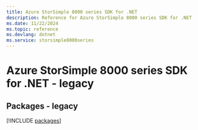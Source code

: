```yaml
---
title: Azure StorSimple 8000 series SDK for .NET
description: Reference for Azure StorSimple 8000 series SDK for .NET
ms.date: 11/22/2024
ms.topic: reference
ms.devlang: dotnet
ms.service: storsimple8000series
---
```

# Azure StorSimple 8000 series SDK for .NET - legacy
## Packages - legacy
[!INCLUDE [packages](storsimple-8000-series-index.md)]